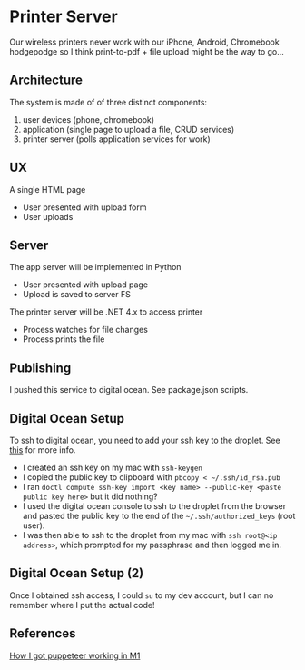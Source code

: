 # Printer Server

Our wireless printers never work with our iPhone, Android, Chromebook hodgepodge so I think print-to-pdf + file upload might be the way to go...

## Architecture

The system is made of of three distinct components:

1. user devices (phone, chromebook)
2. application (single page to upload a file, CRUD services) 
3. printer server (polls application services for work)

## UX

A single HTML page

* User presented with upload form
* User uploads

## Server

The app server will be implemented in Python

* User presented with upload page
* Upload is saved to server FS

The printer server will be .NET 4.x to access printer

* Process watches for file changes
* Process prints the file

## Publishing

I pushed this service to digital ocean.  See package.json scripts.

## Digital Ocean Setup

To ssh to digital ocean, you need to add your ssh key to the droplet.  See [this](https://www.digitalocean.com/docs/droplets/how-to/add-ssh-keys/to-account/) for more info.

- I created an ssh key on my mac with `ssh-keygen`
- I copied the public key to clipboard with `pbcopy < ~/.ssh/id_rsa.pub`
- I ran `doctl compute ssh-key import <key name> --public-key <paste public key here>` but it did nothing?
- I used the digital ocean console to ssh to the droplet from the browser and pasted the public key to the end of the `~/.ssh/authorized_keys` (root user).
- I was then able to ssh to the droplet from my mac with `ssh root@<ip address>`, which prompted for my passphrase and then logged me in.

## Digital Ocean Setup (2)

Once I obtained ssh access, I could `su` to my dev account, but I can no remember where I put the actual code!

## References

[How I got puppeteer working in M1](https://rickynguyen.medium.com/puppeteer-for-apple-m1-43a5c31e4f9d)